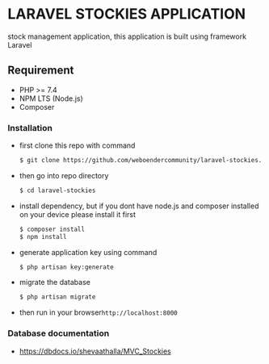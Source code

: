 # LARAVEL STOCKIES APPLICATION
stock management application, this application is built using framework Laravel

## Requirement
- PHP >= 7.4
- NPM LTS (Node.js)
- Composer

### Installation
- first clone this repo with command
  ``` bash
  $ git clone https://github.com/weboendercommunity/laravel-stockies.git
  ```

- then go into repo directory
  ``` bash
  $ cd laravel-stockies  
  ```

- install dependency, but if you dont have node.js and composer installed on your device please install it first
  ``` bash
  $ composer install
  $ npm install
  ```
  
- generate application key using command
  ``` bash
  $ php artisan key:generate
  ```

- migrate the  database
  ``` bash
  $ php artisan migrate
  ```

- then run in your browser`http://localhost:8000`

### Database documentation
- https://dbdocs.io/shevaathalla/MVC_Stockies